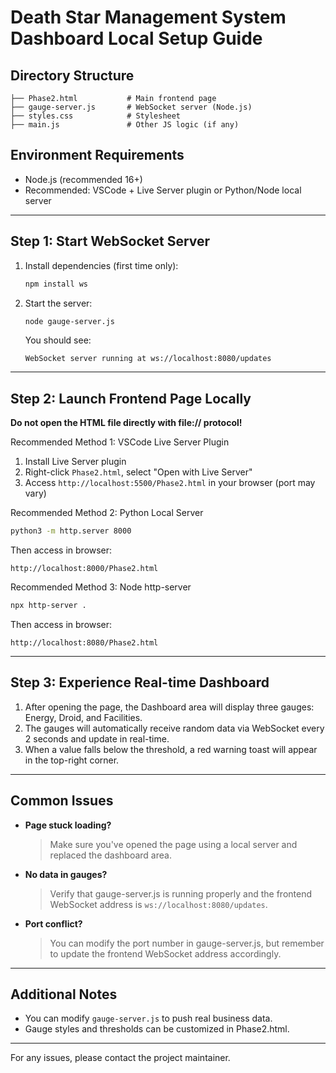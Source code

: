# Death Star Management System Dashboard Local Setup Guide

## Directory Structure

```
├── Phase2.html           # Main frontend page
├── gauge-server.js       # WebSocket server (Node.js)
├── styles.css            # Stylesheet
├── main.js               # Other JS logic (if any)
```

## Environment Requirements
- Node.js (recommended 16+)
- Recommended: VSCode + Live Server plugin or Python/Node local server

---

## Step 1: Start WebSocket Server

1. Install dependencies (first time only):
   ```bash
   npm install ws
   ```
2. Start the server:
   ```bash
   node gauge-server.js
   ```
   You should see:
   ```
   WebSocket server running at ws://localhost:8080/updates
   ```

---

## Step 2: Launch Frontend Page Locally

**Do not open the HTML file directly with file:// protocol!**

Recommended Method 1: VSCode Live Server Plugin
1. Install Live Server plugin
2. Right-click `Phase2.html`, select "Open with Live Server"
3. Access `http://localhost:5500/Phase2.html` in your browser (port may vary)

Recommended Method 2: Python Local Server
```bash
python3 -m http.server 8000
```
Then access in browser:
```
http://localhost:8000/Phase2.html
```

Recommended Method 3: Node http-server
```bash
npx http-server .
```
Then access in browser:
```
http://localhost:8080/Phase2.html
```

---

## Step 3: Experience Real-time Dashboard

1. After opening the page, the Dashboard area will display three gauges: Energy, Droid, and Facilities.
2. The gauges will automatically receive random data via WebSocket every 2 seconds and update in real-time.
3. When a value falls below the threshold, a red warning toast will appear in the top-right corner.

---

## Common Issues

- **Page stuck loading?**
  > Make sure you've opened the page using a local server and replaced the dashboard area.

- **No data in gauges?**
  > Verify that gauge-server.js is running properly and the frontend WebSocket address is `ws://localhost:8080/updates`.

- **Port conflict?**
  > You can modify the port number in gauge-server.js, but remember to update the frontend WebSocket address accordingly.

---

## Additional Notes
- You can modify `gauge-server.js` to push real business data.
- Gauge styles and thresholds can be customized in Phase2.html.

---

For any issues, please contact the project maintainer. 